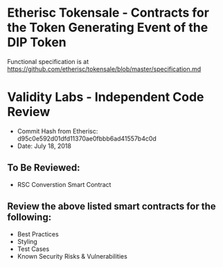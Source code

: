 # Etherisc Tokensale - Contracts for the Token Generating Event of the DIP Token

Functional specification is at https://github.com/etherisc/tokensale/blob/master/specification.md

# Validity Labs - Independent Code Review
* Commit Hash from Etherisc: d95c0e592d01dfd11370ae0fbbb6ad41557b4c0d
* Date: July 18, 2018

## To Be Reviewed:
* RSC Converstion Smart Contract

## Review the above listed smart contracts for the following:
* Best Practices
* Styling
* Test Cases
* Known Security Risks & Vulnerabilities
